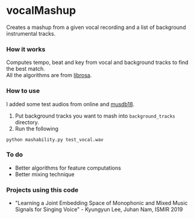 # vocalMashup
Creates a mashup from a given vocal recording and a list of background instrumental tracks. 

### How it works 
Computes tempo, beat and key from vocal and background tracks to find the best match.   
All the algorithms are from [librosa](https://librosa.github.io/librosa/).  

### How to use 
I added some test audios from online and [musdb18](https://sigsep.github.io/datasets/musdb.html).   
1. Put background tracks you want to mash into `background_tracks` directory. 
2. Run the following
```
python mashability.py test_vocal.wav
```

### To do
* Better algorithms for feature computations 
* Better mixing technique


### Projects using this code
* "Learning a Joint Embedding Space of Monophonic and Mixed Music Signals for Singing Voice" - Kyungyun Lee, Juhan Nam, ISMIR 2019
